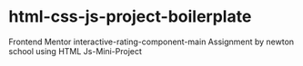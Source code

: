# html-css-js-project-boilerplate
Frontend Mentor interactive-rating-component-main  Assignment  by newton school using HTML Js-Mini-Project
